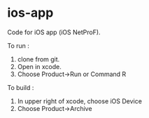 ios-app
=======

Code for iOS app (iOS NetProF).

To run : 

1) clone from git.
2) Open in xcode.
3) Choose Product->Run or Command R

To build : 

1) In upper right of xcode, choose iOS Device
2) Choose Product->Archive



